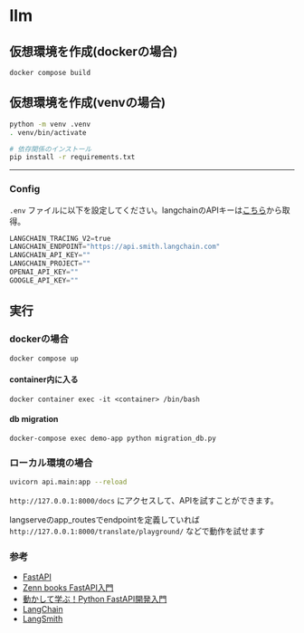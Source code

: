 # llm

## 仮想環境を作成(dockerの場合)
```bashd
docker compose build
```

## 仮想環境を作成(venvの場合)

```bash
python -m venv .venv
. venv/bin/activate

# 依存関係のインストール
pip install -r requirements.txt
```

---

### Config

 `.env` ファイルに以下を設定してください。langchainのAPIキーは[こちら](https://smith.langchain.com/settings)から取得。

```python
LANGCHAIN_TRACING_V2=true
LANGCHAIN_ENDPOINT="https://api.smith.langchain.com"
LANGCHAIN_API_KEY=""
LANGCHAIN_PROJECT=""
OPENAI_API_KEY=""
GOOGLE_API_KEY=""
```

## 実行
### dockerの場合

```
docker compose up
```

#### container内に入る

```
docker container exec -it <container> /bin/bash
```

#### db migration
```
docker-compose exec demo-app python migration_db.py
```

### ローカル環境の場合
```bash
uvicorn api.main:app --reload
```

`http://127.0.0.1:8000/docs` にアクセスして、APIを試すことができます。

langserveのapp_routesでendpointを定義していれば `http://127.0.0.1:8000/translate/playground/` などで動作を試せます


### 参考
- [FastAPI](https://fastapi.tiangolo.com/ja/)
- [Zenn books FastAPI入門](https://zenn.dev/sh0nk/books/537bb028709ab9)
- [動かして学ぶ！Python FastAPI開発入門](https://www.shoeisha.co.jp/book/detail/9784798177229)
- [LangChain](https://langchain.com/)
- [LangSmith](https://smith.langchain.com/)
